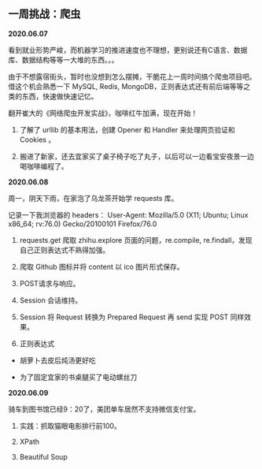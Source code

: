 ## 一周挑战：爬虫

**2020.06.07**

看到就业形势严峻，而机器学习的推进速度也不理想，更别说还有C语言、数据库、数据结构等等一大堆的东西。。。

由于不想露宿街头，暂时也没想到怎么摆摊，干脆花上一周时间搞个爬虫项目吧。借这个机会熟悉一下 MySQL, Redis, MongoDB，正则表达式还有前后端等等之类的东西，快速做快速记忆。

翻开崔大的《网络爬虫开发实战》，咖啡红牛加满，现在开始！

1. 了解了 urllib 的基本用法，创建 Opener 和 Handler 来处理网页验证和 Cookies 。

2. 搬进了新家，还去宜家买了桌子椅子吃了丸子，以后可以一边看宝安夜景一边喝咖啡编程了。

**2020.06.08**

周一，阴天下雨，在家泡了乌龙茶开始学 requests 库。

记录一下我浏览器的 headers：
User-Agent: Mozilla/5.0 (X11; Ubuntu; Linux x86_64; rv:76.0) Gecko/20100101 Firefox/76.0

1. requests.get 爬取 zhihu.explore 页面的问题，re.compile, re.findall，发现自己正则表达式不熟得加强。

2. 爬取 Github 图标并将 content 以 ico 图片形式保存。

3. POST请求与响应。

4. Session 会话维持。

5. Session 将 Request 转换为 Prepared Request 再 send 实现 POST 同样效果。

6. 正则表达式

+ 胡萝卜去皮后炖汤更好吃

+ 为了固定宜家的书桌腿买了电动螺丝刀

**2020.06.09**

骑车到图书馆已经9：20了，美团单车居然不支持微信支付宝。

1. 实践：抓取猫眼电影排行前100。

2. XPath

3. Beautiful Soup
